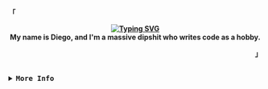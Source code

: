 <div align="justify">

<!-- Profile -->
<p align="left"><strong><samp>「</samp></strong></p>
  <p align="center">
      <b>
        <a href="https://git.io/typing-svg"><img src="https://readme-typing-svg.herokuapp.com?font=Fira+Code&duration=3500&center=true&vCenter=true&repeat=false&width=435&lines=Hello+There!" alt="Typing SVG" /></a>
      <br>
        My name is Diego, and I'm a massive dipshit who writes code as a hobby.
            
<p align="right"><strong><samp>」</samp></strong></p>

<br>

<details>
<summary><samp><b>More Info</b></samp></summary>

<h2></h2><br>
<p align="center">
<a href="https://git.io/typing-svg"><img src="https://readme-typing-svg.herokuapp.com?font=Fira+Code&duration=8500&pause=2500&color=8CF7F0&center=true&vCenter=true&width=1500&height=150&lines=%22We+Shouldn't+Fear+Change+Itself%2C+But+Only+Who+We+Might+Change+Into.%22;%22Sometimes+You+Have+To+Become+A+Monster+To+Stay+Human.%22;%E2%80%9CThe+right+man+in+the+wrong+place+makes+all+the+difference+in+the+world.%E2%80%9D;%22Had+to+be+me.+Someone+else+might+have+gotten+it+wrong.%22;%22People+don't+forget%2C+nothing+gets+forgiven.%22;%22War+is+where+the+young+and+stupid+are+tricked+by+the+old+and+bitter+into+killing+each+other.%22;%22Standing+on+immobile+platforms+is+one+of+my+top+three+favorite+pastimes!+Right+behind+dancing+and+crying.%22;%22A+man+chooses%2C+a+slave+obeys.%22" alt="Typing SVG" /></a>
</p>

<!-- Contact Me -->
<p align="center">
  <samp>
    [<a href="https://steamcommunity.com/id/--end--/">steam</a>]
    [<a href="https://discordapp.com/users/Void.e">discord</a>]
    [<a href="mailto:smdiego110@gmail.com">e-mail</a>]
    [<a href="">+1 (913) 208 6414</a>]
  </samp>
</p>

<h2></h2><br>

<!-- Profile Views Badge -->
<p align="center">
  <samp>
  <a href="#--------">
    <img src="https://komarev.com/ghpvc/?username=Endgamer960&label=Profile+Views&color=grey" alt="profile views" /> 
  </a>
  </samp>
</p>

<!-- Github Trophy -->
<div align="center">
  <table>
    <tr>
      <td><a href="#--------"><img align="center" alt="GitHub Trophy" src="https://github-trophies.vercel.app/?username=d-solis&rank=SECRET,SSS,SS,S,AAA,AA,A&row=2&column=3&margin-w=15&margin-h=15&no-frame=true&theme=onedark"></a></td>
    </tr>
  </table>
</div>

<!-- Github Stats -->
<div align="center">
  <table>
    <tr>
      <td><a href="#--------"><img height="137px" align="center" alt="GitHub Stats" src="https://github-readme-stats.vercel.app/api?username=d-solis&count_private=true&show_icons=true&include_all_commits=true&line_height=21&hide_border=true&theme=onedark"/></a></td>
      <td><a href="#--------"><img height="137px" align="center" alt="Top Language" src="https://github-readme-stats.vercel.app/api/top-langs/?username=d-solis&layout=compact&line_height=21&hide_border=true&theme=onedark"/></a></td>
    </tr>
  </table>
</div>

<h2></h2><br>

<p align="center">
  <a href="https://skillicons.dev">
    <img src="https://skillicons.dev/icons?i=git,linux,vim,bash,javascript,python,lua,html,css" />
  </a>
</p>

</details>
</div>
